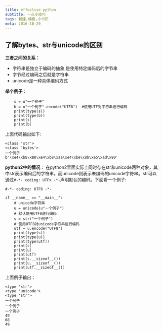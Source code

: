 ```yaml
---
title: effective python 
subtitle: 一点小技巧
tags: 新建,模板,小书匠
meta: 2016-10-29
---
```



## 了解bytes、str与unicode的区别

**三者之间的关系：**
+ 字符串是独立于编码的抽象,是使用特定编码后的字节串
+ 字节经过编码之后就是字符串
+ unicode是一种具体编码方式

**举个例子：**
```python3
    s = u"一个例子"
    b = u"一个例子".encode("UTF8")  #使用UTF对字符串进行编码
    print(type(s))
    print(type(b))
    print(s)
    print(b)        
```
上面代码输出如下:
```
<class 'str'>
<class 'bytes'>
一个例子
b'\xe4\xb8\x80\xe4\xb8\xaa\xe4\xbe\x8b\xe5\xad\x90'
```

**python2中的情况**：
在python2里面实际上同时存在str和unicode两种对象，其中str表示编码后的字符串，而unicode则表示未编码的unicode字符串。str可以通过`#-*- coding: UTFx -*-`声明默认的编码。下面看一个例子:
```python2
#-*- coding: UTF8 -*-

if __name__ == "__main__":
    # unicode字符串
    u = unicode(u"一个例子")
    # 默认使用UTF8进行编码
    s = str("一个例子")
    # 使用UTF8对unicode字符串进行编码
    utf = u.encode("UTF8")
    print(type(s))
    print(type(u))
    print(type(utf))
    print(s)
    print(u)
    print(utf)
    print(s.__sizeof__())
    print(u.__sizeof__())
    print(utf.__sizeof__())
```		
上面例子输出：
```
<type 'str'>
<type 'unicode'>
<type 'str'>
一个例子
一个例子
一个例子
49
68
49
```

